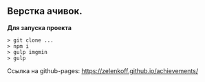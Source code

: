 Верстка ачивок.
---
**Для запуска проекта**

```
> git clone ...
> npm i
> gulp imgmin
> gulp
```

Ссылка на github-pages: https://zelenkoff.github.io/achievements/
